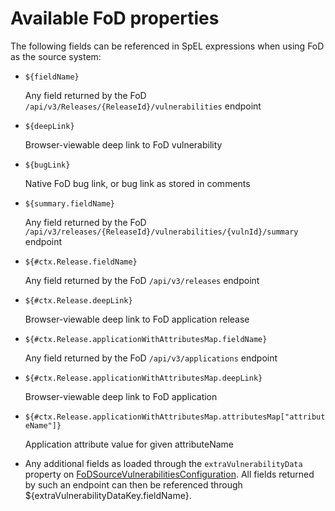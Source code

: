 # Available FoD properties

The following fields can be referenced in SpEL expressions when using FoD as the source system:

* `${fieldName}`

    Any field returned by the FoD `/api/v3/Releases/{ReleaseId}/vulnerabilities` endpoint
		    
* `${deepLink}`
		       
    Browser-viewable deep link to FoD vulnerability
    
* `${bugLink}`

    Native FoD bug link, or bug link as stored in comments
    
* `${summary.fieldName}`
		       
    Any field returned by the FoD `/api/v3/releases/{ReleaseId}/vulnerabilities/{vulnId}/summary` endpoint
		     
* `${#ctx.Release.fieldName}`

    Any field returned by the FoD `/api/v3/releases` endpoint

* `${#ctx.Release.deepLink}`
		       
    Browser-viewable deep link to FoD application release
    
* `${#ctx.Release.applicationWithAttributesMap.fieldName}`

	Any field returned by the FoD `/api/v3/applications` endpoint

* `${#ctx.Release.applicationWithAttributesMap.deepLink}`

	Browser-viewable deep link to FoD application
	
* `${#ctx.Release.applicationWithAttributesMap.attributesMap["attributeName"]}`

	Application attribute value for given attributeName
		       
* Any additional fields as loaded through the `extraVulnerabilityData` property on [FoDSourceVulnerabilitiesConfiguration](config-FoDSourceVulnerabilitiesConfiguration). All fields returned by such an endpoint can then be referenced through ${extraVulnerabilityDataKey.fieldName}.